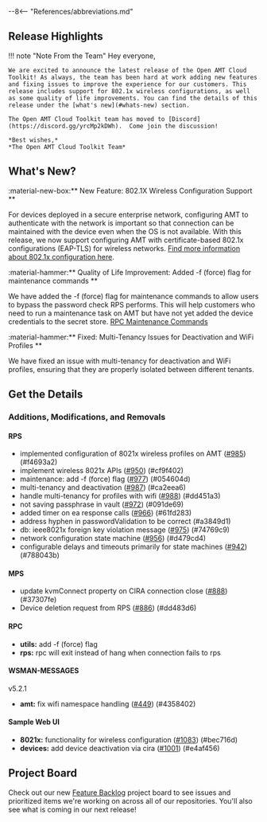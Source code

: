 --8<-- "References/abbreviations.md"
## Release Highlights

<!-- <div style="text-align:center;">
 <iframe width="800" height="450" src="https://www.youtube.com/embed/fpeqIevX7qw" title="Open AMT April Release Video" frameborder="0" allow="accelerometer; autoplay; clipboard-write; encrypted-media; gyroscope; picture-in-picture" allowfullscreen></iframe>
</div>
<br> -->

!!! note "Note From the Team"
    Hey everyone,

    We are excited to announce the latest release of the Open AMT Cloud Toolkit! As always, the team has been hard at work adding new features and fixing issues to improve the experience for our customers. This release includes support for 802.1x wireless configurations, as well as some quality of life improvements. You can find the details of this release under the [what's new](#whats-new) section.

    The Open AMT Cloud Toolkit team has moved to [Discord](https://discord.gg/yrcMp2kDWh).  Come join the discussion!

    *Best wishes,*  
    *The Open AMT Cloud Toolkit Team*


## What's New?

:material-new-box:** New Feature: 802.1X Wireless Configuration Support **

For devices deployed in a secure enterprise network, configuring AMT to authenticate with the network is important so that connection can be maintained with the device even when the OS is not available. With this release, we now support configuring AMT with certificate-based 802.1x configurations (EAP-TLS) for wireless networks.  [Find more information about 802.1x configuration here](../Reference/EA/ieee8021xconfig/#wireless-8021x-configuration). 

:material-hammer:** Quality of Life Improvement: Added -f (force) flag for maintenance commands **

We have added the -f (force) flag for maintenance commands to allow users to bypass the password check RPS performs. This will help customers who need to run a maintenance task on AMT but have not yet added the device credentials to the secret store.  [RPC Maintenance Commands](../Reference/RPC/commandsRPC/#maintenance)

:material-hammer:** Fixed: Multi-Tenancy Issues for Deactivation and WiFi Profiles **

We have fixed an issue with multi-tenancy for deactivation and WiFi profiles, ensuring that they are properly isolated between different tenants.

## Get the Details

### Additions, Modifications, and Removals

#### RPS
- implemented configuration of 8021x wireless profiles on AMT ([#985](https://github.com/open-amt-cloud-toolkit/rps/issues/985)) (#f4693a2)
- implement wireless 8021x APIs ([#950](https://github.com/open-amt-cloud-toolkit/rps/issues/950)) (#cf9f402)
- maintenance: add -f (force) flag ([#977](https://github.com/open-amt-cloud-toolkit/rps/issues/977)) (#054604d)
- multi-tenancy and deactivation ([#987](https://github.com/open-amt-cloud-toolkit/rps/issues/987)) (#ca2eea6)
- handle multi-tenancy for profiles with wifi ([#988](https://github.com/open-amt-cloud-toolkit/rps/issues/988)) (#dd451a3)
- not saving passphrase in vault ([#972](https://github.com/open-amt-cloud-toolkit/rps/issues/972)) (#091de69)
- added timer on ea response calls ([#966](https://github.com/open-amt-cloud-toolkit/rps/issues/966)) (#61fd283)
- address hyphen in passwordValidation to be correct (#a3849d1)
- db: ieee8021x foreign key violation message ([#975](https://github.com/open-amt-cloud-toolkit/rps/issues/975)) (#74769c9)
- network configuration state machine ([#956](https://github.com/open-amt-cloud-toolkit/rps/issues/956)) (#d479cd4)
- configurable delays and timeouts primarily for state machines ([#942](https://github.com/open-amt-cloud-toolkit/rps/issues/942)) (#788043b)

#### MPS
- update kvmConnect property on CIRA connection close ([#888](https://github.com/open-amt-cloud-toolkit/mps/issues/888)) (#37307fe) 
- Device deletion request from RPS ([#886](https://github.com/open-amt-cloud-toolkit/mps/issues/886)) (#dd483d6) 

#### RPC
- **utils:** add -f (force) flag
- **rps:** rpc will exit instead of hang when connection fails to rps

#### WSMAN-MESSAGES
v5.2.1

- **amt:** fix wifi namespace handling ([#449](https://github.com/open-amt-cloud-toolkit/wsman-messages/issues/449)) (#4358402) 

#### Sample Web UI
- **8021x:** functionality for wireless configuration ([#1083](https://github.com/open-amt-cloud-toolkit/sample-web-ui/issues/1083)) (#bec716d) 
- **devices:** add device deactivation via cira ([#1001](https://github.com/open-amt-cloud-toolkit/sample-web-ui/issues/1001)) (#e4af456)

## Project Board
Check out our new [Feature Backlog](https://github.com/orgs/open-amt-cloud-toolkit/projects/5) project board to see issues and prioritized items we're working on across all of our repositories.  You'll also see what is coming in our next release!

